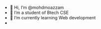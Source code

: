 - 👋 Hi, I’m @mohdmoazzam
- 👀 I’m a student of Btech CSE
- 🌱 I’m currently learning Web development
-

<!---
mohdmoazzam/mohdmoazzam is a ✨ special ✨ repository because its `README.md` (this file) appears on your GitHub profile.
You can click the Preview link to take a look at your changes.
--->
